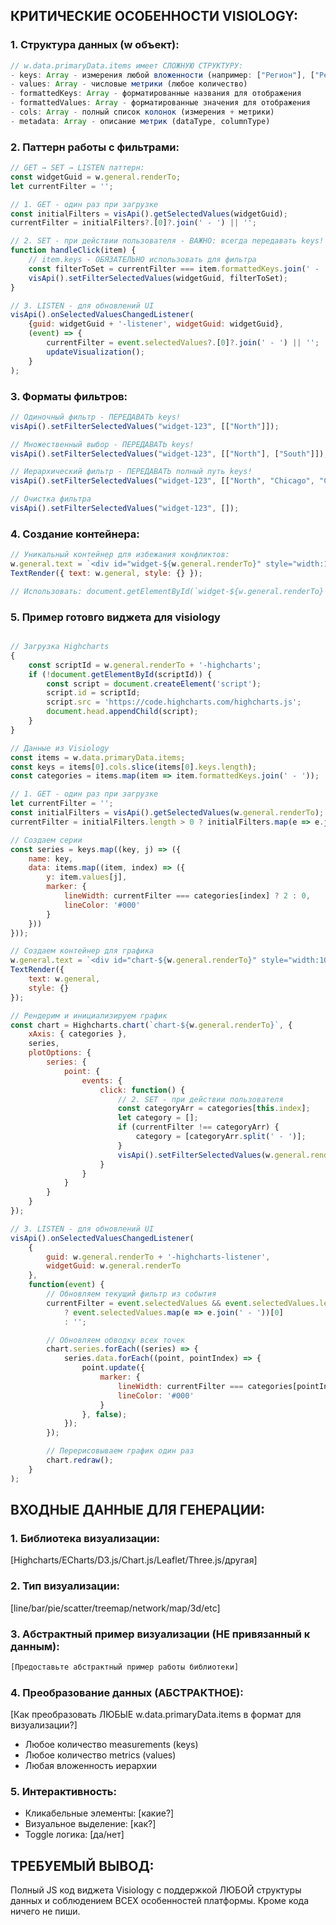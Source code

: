 ## КРИТИЧЕСКИЕ ОСОБЕННОСТИ VISIOLOGY:

### 1. Структура данных (w объект):
```javascript
// w.data.primaryData.items имеет СЛОЖНУЮ СТРУКТУРУ:
- keys: Array - измерения любой вложенности (например: ["Регион"], ["Регион", "Город"], ["Регион", "Город", "Клиент"])
- values: Array - числовые метрики (любое количество)
- formattedKeys: Array - форматированные названия для отображения
- formattedValues: Array - форматированные значения для отображения  
- cols: Array - полный список колонок (измерения + метрики)
- metadata: Array - описание метрик (dataType, columnType)
```

### 2. Паттерн работы с фильтрами:
```javascript
// GET → SET → LISTEN паттерн:
const widgetGuid = w.general.renderTo;
let currentFilter = '';

// 1. GET - один раз при загрузке
const initialFilters = visApi().getSelectedValues(widgetGuid);
currentFilter = initialFilters?.[0]?.join(' - ') || '';

// 2. SET - при действии пользователя - ВАЖНО: всегда передавать keys!
function handleClick(item) {
    // item.keys - ОБЯЗАТЕЛЬНО использовать для фильтра
    const filterToSet = currentFilter === item.formattedKeys.join(' - ') ? [] : [item.keys];
    visApi().setFilterSelectedValues(widgetGuid, filterToSet);
}

// 3. LISTEN - для обновлений UI
visApi().onSelectedValuesChangedListener(
    {guid: widgetGuid + '-listener', widgetGuid: widgetGuid},
    (event) => {
        currentFilter = event.selectedValues?.[0]?.join(' - ') || '';
        updateVisualization();
    }
);
```

### 3. Форматы фильтров:
```javascript
// Одиночный фильтр - ПЕРЕДАВАТЬ keys!
visApi().setFilterSelectedValues("widget-123", [["North"]]);

// Множественный выбор - ПЕРЕДАВАТЬ keys!
visApi().setFilterSelectedValues("widget-123", [["North"], ["South"]]);

// Иерархический фильтр - ПЕРЕДАВАТЬ полный путь keys!
visApi().setFilterSelectedValues("widget-123", [["North", "Chicago", "Customer1"]]);

// Очистка фильтра
visApi().setFilterSelectedValues("widget-123", []);
```

### 4. Создание контейнера:
```javascript
// Уникальный контейнер для избежания конфликтов:
w.general.text = `<div id="widget-${w.general.renderTo}" style="width:100%; height:100%;"></div>`;
TextRender({ text: w.general, style: {} });

// Использовать: document.getElementById(`widget-${w.general.renderTo}`)
```

### 5. Пример готовго виджета для visiology
```javascript

// Загрузка Highcharts
{
    const scriptId = w.general.renderTo + '-highcharts';
    if (!document.getElementById(scriptId)) {
        const script = document.createElement('script');
        script.id = scriptId;
        script.src = 'https://code.highcharts.com/highcharts.js';
        document.head.appendChild(script);
    }
}

// Данные из Visiology
const items = w.data.primaryData.items;
const keys = items[0].cols.slice(items[0].keys.length);
const categories = items.map(item => item.formattedKeys.join(' - '));

// 1. GET - один раз при загрузке
let currentFilter = '';
const initialFilters = visApi().getSelectedValues(w.general.renderTo);
currentFilter = initialFilters.length > 0 ? initialFilters.map(e => e.join(' - '))[0] : '';

// Создаем серии
const series = keys.map((key, j) => ({
    name: key,
    data: items.map((item, index) => ({
        y: item.values[j],
        marker: {
            lineWidth: currentFilter === categories[index] ? 2 : 0,
            lineColor: '#000'
        }
    }))
}));

// Создаем контейнер для графика
w.general.text = `<div id="chart-${w.general.renderTo}" style="width:100%; height:100%;"></div>`;
TextRender({
    text: w.general,
    style: {}
});

// Рендерим и инициализируем график
const chart = Highcharts.chart(`chart-${w.general.renderTo}`, {
    xAxis: { categories },
    series,
    plotOptions: {
        series: {
            point: {
                events: {
                    click: function() {
                        // 2. SET - при действии пользователя
                        const categoryArr = categories[this.index];
                        let category = [];
                        if (currentFilter !== categoryArr) {
                            category = [categoryArr.split(' - ')];
                        }
                        visApi().setFilterSelectedValues(w.general.renderTo, category);
                    }
                }
            }
        }
    }
});

// 3. LISTEN - для обновлений UI
visApi().onSelectedValuesChangedListener(
    {
        guid: w.general.renderTo + '-highcharts-listener',
        widgetGuid: w.general.renderTo
    },
    function(event) {
        // Обновляем текущий фильтр из события
        currentFilter = event.selectedValues && event.selectedValues.length > 0
            ? event.selectedValues.map(e => e.join(' - '))[0]
            : '';

        // Обновляем обводку всех точек
        chart.series.forEach((series) => {
            series.data.forEach((point, pointIndex) => {
                point.update({
                    marker: {
                        lineWidth: currentFilter === categories[pointIndex] ? 2 : 0,
                        lineColor: '#000'
                    }
                }, false);
            });
        });

        // Перерисовываем график один раз
        chart.redraw();
    }
);


```

## ВХОДНЫЕ ДАННЫЕ ДЛЯ ГЕНЕРАЦИИ:

### 1. Библиотека визуализации:
[Highcharts/ECharts/D3.js/Chart.js/Leaflet/Three.js/другая]

### 2. Тип визуализации:
[line/bar/pie/scatter/treemap/network/map/3d/etc]

### 3. Абстрактный пример визуализации (НЕ привязанный к данным):
```javascript
[Предоставьте абстрактный пример работы библиотеки]
```

### 4. Преобразование данных (АБСТРАКТНОЕ):
[Как преобразовать ЛЮБЫЕ w.data.primaryData.items в формат для визуализации?]
- Любое количество measurements (keys)
- Любое количество metrics (values)
- Любая вложенность иерархии

### 5. Интерактивность:
- Кликабельные элементы: [какие?]
- Визуальное выделение: [как?]
- Toggle логика: [да/нет]

## ТРЕБУЕМЫЙ ВЫВОД:
Полный JS код виджета Visiology с поддержкой ЛЮБОЙ структуры данных и соблюдением ВСЕХ особенностей платформы. Кроме кода ничего не пиши. 
